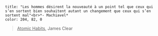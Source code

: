 ```ad-quote
title: "Les hommes désirent la nouveauté à un point tel que ceux qui s’en sortent bien souhaitent autant un changement que ceux qui s’en sortent mal"<br>*- Machiavel*
color: 204, 82, 0
```
> <u>Atomic Habits</u>, James Clear
